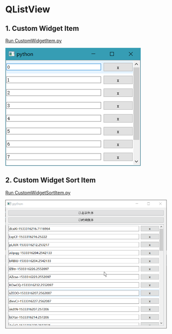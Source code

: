 # QListView

## 1. Custom Widget Item
[Run CustomWidgetItem.py](CustomWidgetItem.py)

![CustomWidgetItem](ScreenShot/CustomWidgetItem.png)

## 2. Custom Widget Sort Item
[Run CustomWidgetSortItem.py](CustomWidgetSortItem.py)

![CustomWidgetSortItem](ScreenShot/CustomWidgetSortItem.gif)